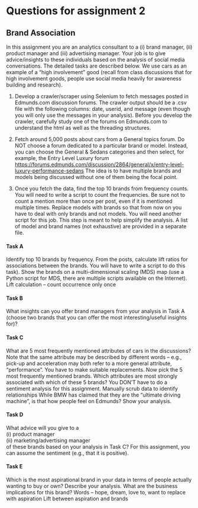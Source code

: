 # Questions for assignment 2

## Brand Association

In this assignment you are an analytics consultant to a (i) brand manager, (ii) product manager and (iii) advertising manager. Your job is to give advice/insights to these individuals based on the analysis of social media conversations. The detailed tasks are described below. We use cars as an example of a “high involvement” good (recall from class discussions that for high involvement goods, people use social media heavily for awareness building and research). 

1.	Develop a crawler/scraper using Selenium to fetch messages posted in Edmunds.com discussion forums. The crawler output should be a .csv file with the following columns: date, userid, and message (even though you will only use the messages in your analysis). Before you develop the crawler, carefully study one of the forums on Edmunds.com to understand the html as well as the threading structures. 

2.	 Fetch around 5,000 posts about cars from a General topics forum. Do NOT choose a forum dedicated to a particular brand or model. Instead, you can choose the General & Sedans categories and then select, for example, the Entry Level Luxury forum https://forums.edmunds.com/discussion/2864/general/x/entry-level-luxury-performance-sedans
The idea is to have multiple brands and models being discussed without one of them being the focal point. 

3.	Once you fetch the data, find the top 10 brands from frequency counts. You will need to write a script to count the frequencies. Be sure not to count a mention more than once per post, even if it is mentioned multiple times. Replace models with brands so that from now on you have to deal with only brands and not models. You will need another script for this job. This step is meant to help simplify the analysis. A list of model and brand names (not exhaustive) are provided in a separate file.   

#### Task A 
Identify top 10 brands by frequency. From the posts, calculate lift ratios for associations between the brands. You will have to write a script to do this task). Show the brands on a multi-dimensional scaling (MDS) map (use a Python script for MDS, there are multiple scripts available on the Internet). 
Lift calculation – count occurrence only once

#### Task B
What insights can you offer brand managers from your analysis in Task A (choose two brands that you can offer the most interesting/useful insights for)? 

#### Task C  
What are 5 most frequently mentioned attributes of cars in the discussions? Note that the same attribute may be described by different words – e.g., pick-up and acceleration may both refer to a more general attribute, “performance”. You have to make suitable replacements. Now pick the 5 most frequently mentioned brands. Which attributes are most strongly associated with which of these 5 brands? You DON’T have to do a sentiment analysis for this assignment.
Manually scrub data to identify relationships
While BMW has claimed that they are the “ultimate driving machine”, is that how people feel on Edmunds? Show your analysis.   

#### Task D
What advice will you give to a 
<br>(i) product manager
<br>(ii) marketing/advertising manager 
<br>of these brands based on your analysis in Task C? For this assignment, you can assume the sentiment (e.g., that it is positive). 

#### Task E
Which is the most aspirational brand in your data in terms of people actually wanting to buy or own? Describe your analysis. What are the business implications for this brand?
 Words – hope, dream, love to, want to replace with aspiration
Lift between aspiration and brands

